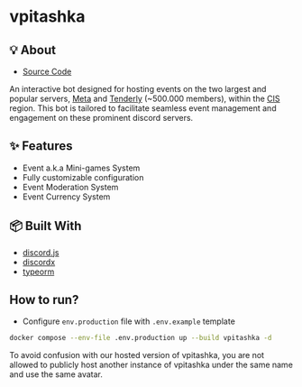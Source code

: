 # vpitashka 

## 💡 About

- [Source Code](https://github.com/xmnlz/vpitashka)

An interactive bot designed for hosting events on the two largest and popular servers, [Meta](https://discord.gg/metaplay) and [Tenderly](https://discord.gg/tenderly) (~500.000 members), within the [CIS](https://en.wikipedia.org/wiki/Commonwealth_of_Independent_States) region.
This bot is tailored to facilitate seamless event management and engagement on these prominent discord servers.

## ✨ Features
- Event a.k.a Mini-games System
- Fully customizable configuration
- Event Moderation System
- Event Currency System

## 📦 Built With
- [discord.js](https://discord.js.org/)
- [discordx](https://discordx.js.org/)
- [typeorm](https://github.com/typeorm/typeorm)

## How to run?
- Configure `env.production` file with `.env.example` template 
```bash
docker compose --env-file .env.production up --build vpitashka -d
```

To avoid confusion with our hosted version of vpitashka, you are not allowed to publicly host another instance of vpitashka under the same name and use the same avatar.